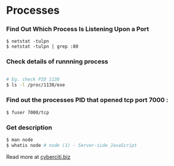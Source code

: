 # Processes


### Find Out Which Process Is Listening Upon a Port

```
$ netstat -tulpn
$ netstat -tulpn | grep :80
```


### Check details of runnning process

```bash

# Eg. check PID 1138
$ ls -l /proc/1138/exe
```


### Find out the processes PID that opened tcp port 7000 :

```
$ fuser 7000/tcp
```


### Get description

```bash
$ man node
$ whatis node # node (1) - Server-side JavaScript
```

Read more at [cyberciti.biz](http://www.cyberciti.biz/faq/what-process-has-open-linux-port/)